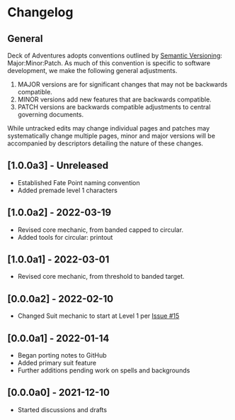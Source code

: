 # Changelog

## General

Deck of Adventures adopts conventions outlined by
[Semantic Versioning](https://semver.org/): Major:Minor:Patch. As much of this convention
is specific to software development, we make the following general adjustments.

1. MAJOR versions are for significant changes that may not be backwards compatible. 
2. MINOR versions add new features that are backwards compatible. 
3. PATCH versions are backwards compatible adjustments to central governing documents.

While untracked edits may change individual pages and patches may systematically change
multiple pages, minor and major versions will be accompanied by descriptors detailing
the nature of these changes.

## [1.0.0a3] - Unreleased
+ Established Fate Point naming convention
+ Added premade level 1 characters
 
## [1.0.0a2] - 2022-03-19
+ Revised core mechanic, from banded capped to circular.
+ Added tools for circular: printout

## [1.0.0a1] - 2022-03-01
+ Revised core mechanic, from threshold to banded target.

## [0.0.0a2] - 2022-02-10
+ Changed Suit mechanic to start at Level 1 per 
  [Issue #15](https://github.com/DeckofAdventures/TheGame/issues/15)

## [0.0.0a1] - 2022-01-14
+ Began porting notes to GitHub
+ Added primary suit feature
+ Further additions pending work on spells and backgrounds

## [0.0.0a0] - 2021-12-10
+ Started discussions and drafts
